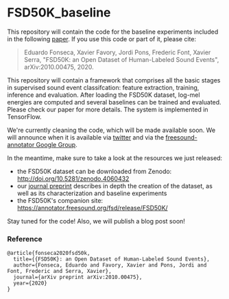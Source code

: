 # FSD50K_baseline

This repository will contain the code for the baseline experiments included in the following <a href="https://arxiv.org/pdf/2010.00475.pdf" target="_blank">paper</a>. If you use this code or part of it, please cite:

>Eduardo Fonseca, Xavier Favory, Jordi Pons, Frederic Font, Xavier Serra, "FSD50K: an Open Dataset of Human-Labeled Sound Events", arXiv:2010.00475, 2020.

This repository will contain a framework that comprises all the basic stages in supervised sound event classifcation: feature extraction, training, inference and evaluation. After loading the FSD50K dataset, log-mel energies are computed and several baselines can be trained and evaluated. Please check our paper for more details. The system is implemented in TensorFlow.

We're currently cleaning the code, which will be made available soon. We will announce when it is available via <a href="https://twitter.com/edfonseca_" target="_blank">twitter</a> and via the <a href="https://groups.google.com/g/freesound-annotator" target="_blank">freesound-annotator Google Group</a>.

In the meantime, make sure to take a look at the resources we just released:

- the FSD50K dataset can be downloaded from Zenodo: <a href="http://doi.org/10.5281/zenodo.4060432" target="_blank">http://doi.org/10.5281/zenodo.4060432</a>
- our <a href="https://arxiv.org/pdf/2010.00475.pdf" target="_blank">journal preprint</a> describes in depth the creation of the dataset, as well as its characterization and baseline experiments
- the FSD50K's companion site: <a href="https://annotator.freesound.org/fsd/release/FSD50K/" target="_blank">https://annotator.freesound.org/fsd/release/FSD50K/</a>


Stay tuned for the code! Also, we will publish a blog post soon!


### Reference
```
@article{fonseca2020fsd50k,
  title={{FSD50K}: an Open Dataset of Human-Labeled Sound Events},
  author={Fonseca, Eduardo and Favory, Xavier and Pons, Jordi and Font, Frederic and Serra, Xavier},
  journal={arXiv preprint arXiv:2010.00475},
  year={2020}
}

```
